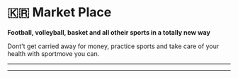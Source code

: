 # 🇰🇷 Market Place

**Football, volleyball, basket and all otheir sports in a totally new way**

Dont't get carried away for money, practice sports and take care of your health with sportmove you can.

****

****
